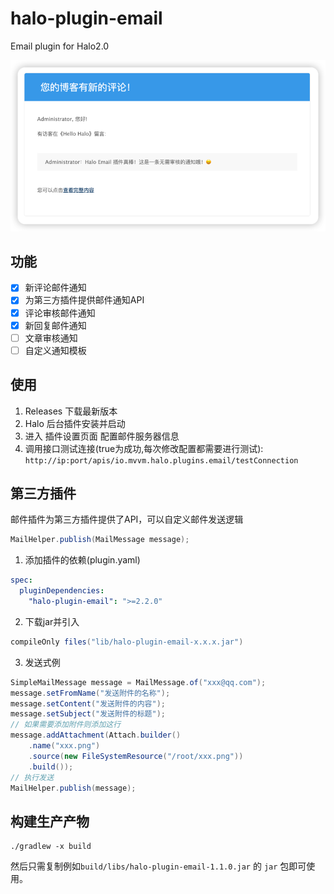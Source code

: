 # halo-plugin-email

Email plugin for Halo2.0

![img.png](doc/images/无需审核模板.png)

## 功能

- [x] 新评论邮件通知
- [x] 为第三方插件提供邮件通知API
- [x] 评论审核邮件通知
- [x] 新回复邮件通知
- [ ] 文章审核通知
- [ ] 自定义通知模板

## 使用

1. Releases 下载最新版本
2. Halo 后台插件安装并启动
3. 进入 插件设置页面 配置邮件服务器信息
4. 调用接口测试连接(true为成功,每次修改配置都需要进行测试): `http://ip:port/apis/io.mvvm.halo.plugins.email/testConnection`

## 第三方插件

邮件插件为第三方插件提供了API，可以自定义邮件发送逻辑

```java
MailHelper.publish(MailMessage message);
```

1. 添加插件的依赖(plugin.yaml)

```yaml
spec:
  pluginDependencies:
    "halo-plugin-email": ">=2.2.0"
```

2. 下载jar并引入

```groovy
compileOnly files("lib/halo-plugin-email-x.x.x.jar")
```

3. 发送式例

```java
SimpleMailMessage message = MailMessage.of("xxx@qq.com");
message.setFromName("发送附件的名称");
message.setContent("发送附件的内容");
message.setSubject("发送附件的标题");
// 如果需要添加附件则添加这行
message.addAttachment(Attach.builder()
    .name("xxx.png")
    .source(new FileSystemResource("/root/xxx.png"))
    .build());
// 执行发送
MailHelper.publish(message);
```

## 构建生产产物

```
./gradlew -x build
```
然后只需复制例如`build/libs/halo-plugin-email-1.1.0.jar` 的 `jar` 包即可使用。